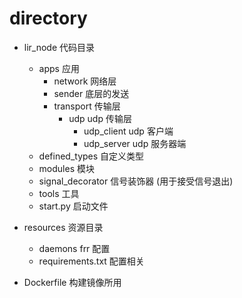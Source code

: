 # directory

- lir_node 代码目录
  - apps 应用
    - network 网络层
    - sender 底层的发送
    - transport 传输层
      - udp udp 传输层
        - udp_client udp 客户端
        - udp_server udp 服务器端
  - defined_types 自定义类型
  - modules 模块
  - signal_decorator 信号装饰器 (用于接受信号退出)
  - tools 工具
  - start.py 启动文件

- resources 资源目录
  - daemons frr 配置
  - requirements.txt 配置相关

- Dockerfile 构建镜像所用